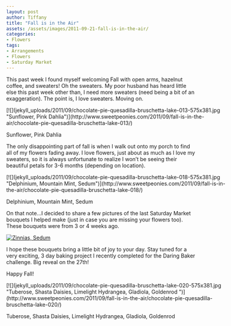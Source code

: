 ```yaml
---
layout: post
author: Tiffany
title: "Fall is in the Air"
assets: /assets/images/2011-09-21-fall-is-in-the-air/
categories: 
- Flowers
tags: 
- Arrangements
- Flowers
- Saturday Market
---
```


This past week I found myself welcoming Fall with open arms, hazelnut coffee, and sweaters! Oh the sweaters. My poor husband has heard little else this past week other than, I need more sweaters (need being a bit of an exaggeration). The point is, I love sweaters. Moving on.

<div id="attachment_2219" style="width: 585px" class="wp-caption aligncenter">[![](jekyll_uploads/2011/09/chocolate-pie-quesadilla-bruschetta-lake-013-575x381.jpg "Sunflower, Pink Dahlia")](http://www.sweetpeonies.com/2011/09/fall-is-in-the-air/chocolate-pie-quesadilla-bruschetta-lake-013/)

Sunflower, Pink Dahlia

</div>

The only disappointing part of fall is when I walk out onto my porch to find all of my flowers fading away. I love flowers, just about as much as I love my sweaters, so it is always unfortunate to realize I won’t be seeing their beautiful petals for 3-6 months (depending on location).

<div id="attachment_2220" style="width: 585px" class="wp-caption aligncenter">[![](jekyll_uploads/2011/09/chocolate-pie-quesadilla-bruschetta-lake-018-575x381.jpg "Delphinium, Mountain Mint, Sedum")](http://www.sweetpeonies.com/2011/09/fall-is-in-the-air/chocolate-pie-quesadilla-bruschetta-lake-018/)

Delphinium, Mountain Mint, Sedum

</div>

On that note…I decided to share a few pictures of the last Saturday Market bouquets I helped make (just in case you are missing your flowers too). These bouquets were from 3 or 4 weeks ago.

[![](jekyll_uploads/2011/09/chocolate-pie-quesadilla-bruschetta-lake-026-575x381.jpg "Zinnias, Sedum")](http://www.sweetpeonies.com/2011/09/fall-is-in-the-air/chocolate-pie-quesadilla-bruschetta-lake-026/)

I hope these bouquets bring a little bit of joy to your day. Stay tuned for a very exciting, 3 day baking project I recently completed for the Daring Baker challenge. Big reveal on the 27th!

Happy Fall!

<div id="attachment_2221" style="width: 585px" class="wp-caption aligncenter">[![](jekyll_uploads/2011/09/chocolate-pie-quesadilla-bruschetta-lake-020-575x381.jpg "Tuberose, Shasta Daisies, Limelight Hydrangea, Gladiola, Goldenrod ")](http://www.sweetpeonies.com/2011/09/fall-is-in-the-air/chocolate-pie-quesadilla-bruschetta-lake-020/)

Tuberose, Shasta Daisies, Limelight Hydrangea, Gladiola, Goldenrod

</div>